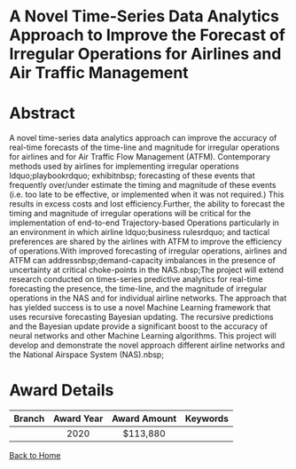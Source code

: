 
A Novel Time-Series Data Analytics Approach to Improve the Forecast of Irregular Operations for Airlines and Air Traffic Management
===================================================================================================================================

# Abstract


A novel time-series data analytics approach can improve the accuracy of real-time forecasts of the time-line and magnitude for irregular operations for airlines and for Air Traffic Flow Management (ATFM). Contemporary methods used by airlines for implementing irregular operations ldquo;playbookrdquo; exhibitnbsp; forecasting of these events that frequently over/under estimate the timing and magnitude of these events (i.e. too late to be effective, or implemented when it was not required.) This results in excess costs and lost efficiency.Further, the ability to forecast the timing and magnitude of irregular operations will be critical for the implementation of end-to-end Trajectory-based Operations particularly in an environment in which airline ldquo;business rulesrdquo; and tactical preferences are shared by the airlines with ATFM to improve the efficiency of operations.With improved forecasting of irregular operations, airlines and ATFM can addressnbsp;demand-capacity imbalances in the presence of uncertainty at critical choke-points in the NAS.nbsp;The project will extend research conducted on times-series predictive analytics for real-time forecasting the presence, the time-line, and the magnitude of irregular operations in the NAS and for individual airline networks. The approach that has yielded success is to use a novel Machine Learning framework that uses recursive forecasting Bayesian updating. The recursive predictions and the Bayesian update provide a significant boost to the accuracy of neural networks and other Machine Learning algorithms. This project will develop and demonstrate the novel approach different airline networks and the National Airspace System (NAS).nbsp;  

# Award Details

|Branch|Award Year|Award Amount|Keywords|
| :---: | :---: | :---: | :---: |
||2020|$113,880||
  
  


[Back to Home](https://github.com/chrischow/dod_sbir_awards/Reports/CC/#675)